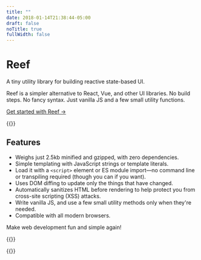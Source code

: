 ```yaml
---
title: ""
date: 2018-01-14T21:38:44-05:00
draft: false
noTitle: true
fullWidth: false
---
```


<h1 class="text-xlarge margin-bottom-small">Reef</h1>

<p class="text-large">A tiny utility library for building reactive state-based UI.</p>

Reef is a simpler alternative to React, Vue, and other UI libraries. No build steps. No fancy syntax. Just vanilla JS and a few small utility functions.

<a class="btn btn-large" href="/getting-started">Get started with Reef &rarr;</a>

{{<cta for="funnel">}}



## Features

- Weighs just 2.5kb minified and gzipped, with zero dependencies.
- Simple templating with JavaScript strings or template literals.
- Load it with a `<script>` element or ES module import&mdash;no command line or transpiling required (though you can if you want).
- Uses DOM diffing to update only the things that have changed.
- Automatically sanitizes HTML before rendering to help protect you from cross-site scripting (XSS) attacks.
- Write vanilla JS, and use a few small utility methods only when they're needed.
- Compatible with all modern browsers.

Make web development fun and simple again!



{{<cta for="bio-short">}}

{{<mailchimp intro="true">}}